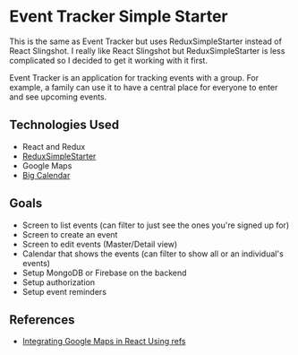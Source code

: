 # Event Tracker Simple Starter

This is the same as Event Tracker but uses ReduxSimpleStarter instead of React Slingshot.  I really like
React Slingshot but ReduxSimpleStarter is less complicated so I decided to get it working with it first.

Event Tracker is an application for tracking events with a group.  For example, a family can use it to have a central place
for everyone to enter and see upcoming events.

## Technologies Used
*  React and Redux
*  [ReduxSimpleStarter](https://github.com/StephenGrider/ReduxSimpleStarter)
*  Google Maps
*  [Big Calendar](http://intljusticemission.github.io/react-big-calendar/examples/index.html#intro)


## Goals

*  Screen to list events (can filter to just see the ones you're signed up for)
*  Screen to create an event
*  Screen to edit events (Master/Detail view)
*  Calendar that shows the events (can filter to show all or an individual's events)
*  Setup MongoDB or Firebase on the backend
*  Setup authorization
*  Setup event reminders


## References

* [Integrating Google Maps in React Using refs](https://www.codementor.io/reactjs/tutorial/integrate-google-maps-api-react-refs)
